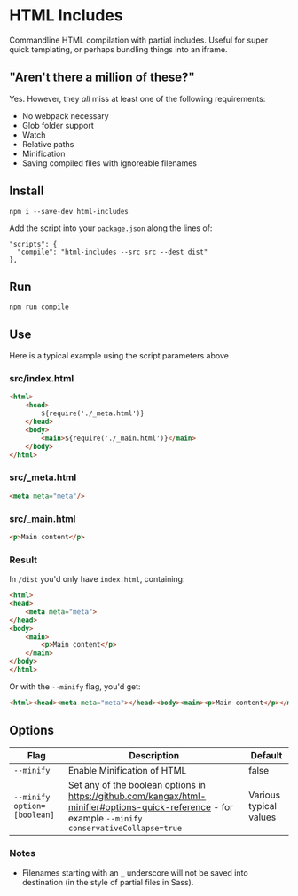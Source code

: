 # HTML Includes

Commandline HTML compilation with partial includes. Useful for super quick templating, or perhaps bundling things into an iframe.

## "Aren't there a million of these?"

Yes. However, they _all_ miss at least one of the following requirements:

- No webpack necessary
- Glob folder support
- Watch
- Relative paths
- Minification
- Saving compiled files with ignoreable filenames

## Install

    npm i --save-dev html-includes

Add the script into your `package.json` along the lines of:

    "scripts": {
      "compile": "html-includes --src src --dest dist"
    },

## Run

    npm run compile

## Use

Here is a typical example using the script parameters above

### src/index.html

```html
<html>
    <head>
        ${require('./_meta.html')}
    </head>
    <body>
        <main>${require('./_main.html')}</main>
    </body>
</html>
```

### src/\_meta.html

```html
<meta meta="meta"/>
```

### src/\_main.html

```html
<p>Main content</p>
```

### Result

In `/dist` you'd only have `index.html`, containing:

```html
<html>
<head>
    <meta meta="meta">
</head>
<body>
    <main>
        <p>Main content</p>
    </main>
</body>
</html>
```

Or with the `--minify` flag, you'd get:

```html
<html><head><meta meta="meta"></head><body><main><p>Main content</p></main></body></html>
```

## Options

| Flag                        | Description                                                                                                                                          | Default                |
| --------------------------- | ---------------------------------------------------------------------------------------------------------------------------------------------------- | ---------------------- |
| `--minify`                  | Enable Minification of HTML                                                                                                                          | false                  |
| `--minify option=[boolean]` | Set any of the boolean options in https://github.com/kangax/html-minifier#options-quick-reference - for example `--minify conservativeCollapse=true` | Various typical values |

### Notes

- Filenames starting with an `_` underscore will not be saved into destination (in the style of partial files in Sass).

